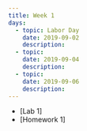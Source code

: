 ```yaml
---
title: Week 1
days:
  - topic: Labor Day
    date: 2019-09-02
    description: 
  - topic:
    date: 2019-09-04
    description: 
  - topic: 
    date: 2019-09-06
    description: 
---
```


- [Lab 1]
- [Homework 1]
